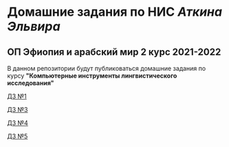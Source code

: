 # Домашние задания по НИС *Аткина Эльвира*
## ОП Эфиопия и арабский мир 2 курс 2021-2022

В данном репозитории будут публиковаться домашние задания по курсу **"Компьютерные инструменты лингвистического исследования"**

[ДЗ №1](https://biinins.github.io/ethiopia_CILS/dz/dz1)


[ДЗ №3](https://biinins.github.io/dz3)

[ДЗ №4](https://biinins.github.io/ethiopia_CILS/dz/elan)

[ДЗ №5](https://biinins.github.io/ethiopia_CILS/dz/abram)



